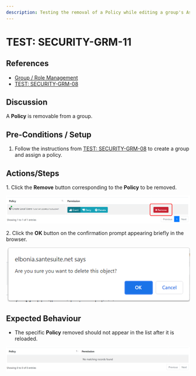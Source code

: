 ```yaml
---
description: Testing the removal of a Policy while editing a group's Assigned Policies.
---
```


# TEST: SECURITY-GRM-11

## References

* [Group / Role Management](broken-reference)
* [TEST: SECURITY-GRM-08](test-security-grm-06.md)

## Discussion

A **Policy** is removable from a group.

## Pre-Conditions / Setup

1. Follow the instructions from [TEST: SECURITY-GRM-08](test-security-grm-06.md) to create a group and assign a policy.

## Actions/Steps

1\. Click the **Remove** button corresponding to the **Policy** to be removed.

![](<../../../../../../../../../.gitbook/assets/image (381).png>)

2\. Click the **OK** button on the confirmation prompt appearing briefly in the browser.

![](<../../../../../../../../../.gitbook/assets/image (367).png>)

## Expected Behaviour

* The specific **Policy** removed should not appear in the list after it is reloaded.

![](<../../../../../../../../../.gitbook/assets/image (368).png>)
